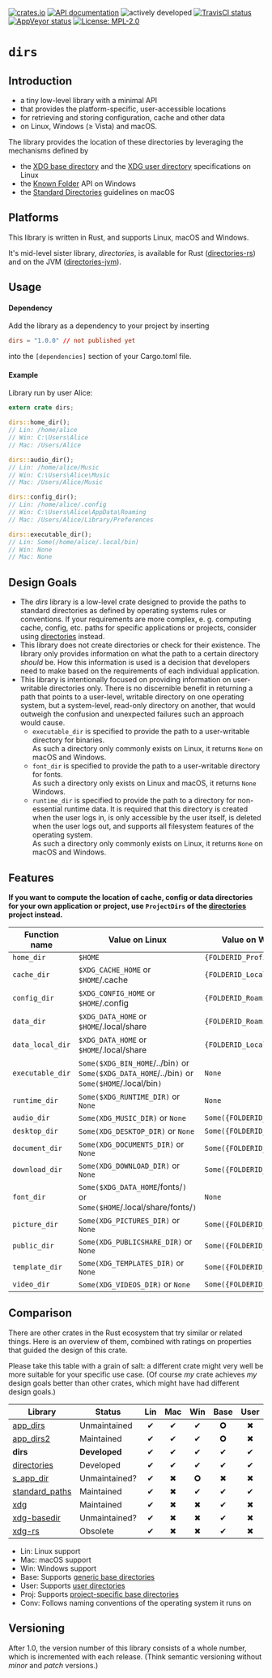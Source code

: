 [![crates.io](https://img.shields.io/crates/v/dirs.svg)](https://crates.io/crates/dirs)
[![API documentation](https://docs.rs/dirs/badge.svg)](https://docs.rs/dirs/)
![actively developed](https://img.shields.io/badge/maintenance-actively--developed-brightgreen.svg)
[![TravisCI status](https://img.shields.io/travis/soc/dirs-rs/master.svg?label=Linux/macOS%20build)](https://travis-ci.org/soc/dirs-rs)
[![AppVeyor status](https://img.shields.io/appveyor/ci/soc/dirs-rs/master.svg?label=Windows%20build)](https://ci.appveyor.com/project/soc/dirs-rs/branch/master)
[![License: MPL-2.0](https://img.shields.io/github/license/soc/dirs-rs.svg)](LICENSE)

# `dirs`

## Introduction

- a tiny low-level library with a minimal API
- that provides the platform-specific, user-accessible locations
- for retrieving and storing configuration, cache and other data
- on Linux, Windows (≥ Vista) and macOS.

The library provides the location of these directories by leveraging the mechanisms defined by
- the [XDG base directory](https://standards.freedesktop.org/basedir-spec/basedir-spec-latest.html) and
  the [XDG user directory](https://www.freedesktop.org/wiki/Software/xdg-user-dirs/) specifications on Linux
- the [Known Folder](https://msdn.microsoft.com/en-us/library/windows/desktop/dd378457.aspx) API on Windows
- the [Standard Directories](https://developer.apple.com/library/content/documentation/FileManagement/Conceptual/FileSystemProgrammingGuide/FileSystemOverview/FileSystemOverview.html#//apple_ref/doc/uid/TP40010672-CH2-SW6)
  guidelines on macOS

## Platforms

This library is written in Rust, and supports Linux, macOS and Windows.

It's mid-level sister library, _directories_, is available for Rust ([directories-rs](https://github.com/soc/directories-rs))
and on the JVM ([directories-jvm](https://github.com/soc/directories-jvm)).

## Usage

#### Dependency

Add the library as a dependency to your project by inserting

```toml
dirs = "1.0.0" // not published yet
```

into the `[dependencies]` section of your Cargo.toml file.

#### Example

Library run by user Alice:

```rust
extern crate dirs;

dirs::home_dir();
// Lin: /home/alice
// Win: C:\Users\Alice
// Mac: /Users/Alice

dirs::audio_dir();
// Lin: /home/alice/Music
// Win: C:\Users\Alice\Music
// Mac: /Users/Alice/Music

dirs::config_dir();
// Lin: /home/alice/.config
// Win: C:\Users\Alice\AppData\Roaming
// Mac: /Users/Alice/Library/Preferences

dirs::executable_dir();
// Lin: Some(/home/alice/.local/bin)
// Win: None
// Mac: None
```

## Design Goals

- The _dirs_ library is a low-level crate designed to provide the paths to standard directories
  as defined by operating systems rules or conventions. If your requirements are more complex,
  e. g. computing cache, config, etc. paths for specific applications or projects, consider using
  [directories](https://github.com/soc/directories-rs) instead.
- This library does not create directories or check for their existence. The library only provides
  information on what the path to a certain directory _should_ be. How this information is used is
  a decision that developers need to make based on the requirements of each individual application.
- This library is intentionally focused on providing information on user-writable directories only.
  There is no discernible benefit in returning a path that points to a user-level, writable
  directory on one operating system, but a system-level, read-only directory on another, that would
  outweigh the confusion and unexpected failures such an approach would cause.
  - `executable_dir` is specified to provide the path to a user-writable directory for binaries.<br/>
    As such a directory only commonly exists on Linux, it returns `None` on macOS and Windows.
  - `font_dir` is specified to provide the path to a user-writable directory for fonts.<br/>
    As such a directory only exists on Linux and macOS, it returns `None` Windows.
  - `runtime_dir` is specified to provide the path to a directory for non-essential runtime data.
    It is required that this directory is created when the user logs in, is only accessible by the
    user itself, is deleted when the user logs out, and supports all filesystem features of the
    operating system.<br/>
    As such a directory only commonly exists on Linux, it returns `None` on macOS and Windows.

## Features

**If you want to compute the location of cache, config or data directories for your own application or project,
use `ProjectDirs` of the [directories](https://github.com/soc/directories-rs) project instead.**

| Function name    | Value on Linux                                                                                   | Value on Windows             | Value on macOS                      |
| ---------------- | ------------------------------------------------------------------------------------------------ | ---------------------------- | ----------------------------------- |
| `home_dir`       | `$HOME`                                                                                          | `{FOLDERID_Profile}`         | `$HOME`                             |
| `cache_dir`      | `$XDG_CACHE_HOME`               or `$HOME`/.cache                                                | `{FOLDERID_LocalAppData}`    | `$HOME`/Library/Caches              |
| `config_dir`     | `$XDG_CONFIG_HOME`              or `$HOME`/.config                                               | `{FOLDERID_RoamingAppData}`  | `$HOME`/Library/Preferences         |
| `data_dir`       | `$XDG_DATA_HOME`                or `$HOME`/.local/share                                          | `{FOLDERID_RoamingAppData}`  | `$HOME`/Library/Application Support |
| `data_local_dir` | `$XDG_DATA_HOME`                or `$HOME`/.local/share                                          | `{FOLDERID_LocalAppData}`    | `$HOME`/Library/Application Support |
| `executable_dir` | `Some($XDG_BIN_HOME`/../bin`)`  or `Some($XDG_DATA_HOME`/../bin`)` or `Some($HOME`/.local/bin`)` | `None`                       | `None`                              |
| `runtime_dir`    | `Some($XDG_RUNTIME_DIR)`        or `None`                                                        | `None`                       | `None`                              |
| `audio_dir`      | `Some(XDG_MUSIC_DIR)`           or `None`                                                        | `Some({FOLDERID_Music})`     | `Some($HOME`/Music/`)`              |
| `desktop_dir`    | `Some(XDG_DESKTOP_DIR)`         or `None`                                                        | `Some({FOLDERID_Desktop})`   | `Some($HOME`/Desktop/`)`            |
| `document_dir`   | `Some(XDG_DOCUMENTS_DIR)`       or `None`                                                        | `Some({FOLDERID_Documents})` | `Some($HOME`/Documents/`)`          |
| `download_dir`   | `Some(XDG_DOWNLOAD_DIR)`        or `None`                                                        | `Some({FOLDERID_Downloads})` | `Some($HOME`/Downloads/`)`          |
| `font_dir`       | `Some($XDG_DATA_HOME`/fonts/`)` or `Some($HOME`/.local/share/fonts/`)`                           | `None`                       | `Some($HOME`/Library/Fonts/`)`      |
| `picture_dir`    | `Some(XDG_PICTURES_DIR)`        or `None`                                                        | `Some({FOLDERID_Pictures})`  | `Some($HOME`/Pictures/`)`           |
| `public_dir`     | `Some(XDG_PUBLICSHARE_DIR)`     or `None`                                                        | `Some({FOLDERID_Public})`    | `Some($HOME`/Public/`)`             |
| `template_dir`   | `Some(XDG_TEMPLATES_DIR)`       or `None`                                                        | `Some({FOLDERID_Templates})` | `None`                              | 
| `video_dir`      | `Some(XDG_VIDEOS_DIR)`          or `None`                                                        | `Some({FOLDERID_Videos})`    | `Some($HOME`/Movies/`)`             |

<!--| `trash_dir`  | `$XDG_DATA_HOME/Trash`          or `$HOME/.local/share/Trash`          | `???`                            | `$HOME/.trash`                 |-->


## Comparison

There are other crates in the Rust ecosystem that try similar or related things.
Here is an overview of them, combined with ratings on properties that guided the design of this crate.

Please take this table with a grain of salt: a different crate might very well be more suitable for your specific use case.
(Of course _my_ crate achieves _my_ design goals better than other crates, which might have had different design goals.)

| Library                                                   | Status         | Lin | Mac | Win |Base|User|Proj|Conv|
| --------------------------------------------------------- | -------------- |:---:|:---:|:---:|:--:|:--:|:--:|:--:|
| [app_dirs](https://crates.io/crates/app_dirs)             | Unmaintained   |  ✔  |  ✔  |  ✔  | 🞈  | ✖  | ✔  | ✖  |
| [app_dirs2](https://crates.io/crates/app_dirs2)           | Maintained     |  ✔  |  ✔  |  ✔  | 🞈  | ✖  | ✔  | ✖  |
| **dirs**                                                  | **Developed**  |  ✔  |  ✔  |  ✔  | ✔  | ✔  | ✖  | ✔  |
| [directories](https://crates.io/crates/directories)       | Developed      |  ✔  |  ✔  |  ✔  | ✔  | ✔  | ✔  | ✔  |
| [s_app_dir](https://crates.io/crates/s_app_dir)           | Unmaintained?  |  ✔  |  ✖  |  🞈  | ✖  | ✖  | 🞈  | ✖  |
| [standard_paths](https://crates.io/crates/standard_paths) | Maintained     |  ✔  |  ✖  |  ✔  | ✔  | ✔  | ✔  | ✖  |
| [xdg](https://crates.io/crates/xdg)                       | Maintained     |  ✔  |  ✖  |  ✖  | ✔  | ✖  | ✔  | 🞈  |
| [xdg-basedir](https://crates.io/crates/xdg-basedir)       | Unmaintained?  |  ✔  |  ✖  |  ✖  | ✔   | ✖  | ✖  | 🞈  |
| [xdg-rs](https://crates.io/crates/xdg-rs)                 | Obsolete       |  ✔  |  ✖  |  ✖  | ✔   | ✖  | ✖  | 🞈  |

- Lin: Linux support
- Mac: macOS support
- Win: Windows support
- Base: Supports [generic base directories](https://github.com/soc/directories-rs#basedirs)
- User: Supports [user directories](https://github.com/soc/directories-rs#userdirs)
- Proj: Supports [project-specific base directories](https://github.com/soc/directories-rs#projectdirs)
- Conv: Follows naming conventions of the operating system it runs on

## Versioning

After 1.0, the version number of this library consists of a whole number, which is incremented with each release.
(Think semantic versioning without _minor_ and _patch_ versions.)
